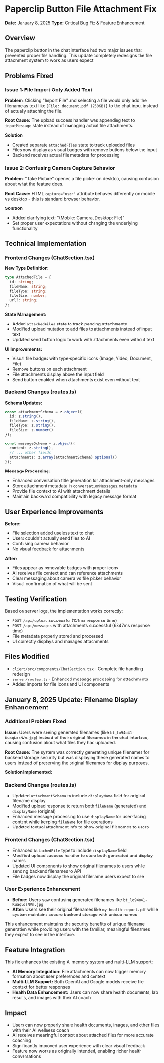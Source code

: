 # Paperclip Button File Attachment Fix

**Date:** January 8, 2025
**Type:** Critical Bug Fix & Feature Enhancement

## Overview
The paperclip button in the chat interface had two major issues that prevented proper file handling. This update completely redesigns the file attachment system to work as users expect.

## Problems Fixed

### Issue 1: File Import Only Added Text
**Problem:** Clicking "Import File" and selecting a file would only add the filename as text like `[File: document.pdf (250KB)]` to the chat input instead of actually attaching the file.

**Root Cause:** The upload success handler was appending text to `inputMessage` state instead of managing actual file attachments.

**Solution:** 
- Created separate `attachedFiles` state to track uploaded files
- Files now display as visual badges with remove buttons below the input
- Backend receives actual file metadata for processing

### Issue 2: Confusing Camera Capture Behavior  
**Problem:** "Take Picture" opened a file picker on desktop, causing confusion about what the feature does.

**Root Cause:** HTML `capture="user"` attribute behaves differently on mobile vs desktop - this is standard browser behavior.

**Solution:**
- Added clarifying text: "(Mobile: Camera, Desktop: File)" 
- Set proper user expectations without changing the underlying functionality

## Technical Implementation

### Frontend Changes (ChatSection.tsx)

**New Type Definition:**
```typescript
type AttachedFile = {
  id: string;
  fileName: string;
  fileType: string;
  fileSize: number;
  url?: string;
};
```

**State Management:**
- Added `attachedFiles` state to track pending attachments
- Modified upload mutation to add files to attachments instead of input text
- Updated send button logic to work with attachments even without text

**UI Improvements:**
- Visual file badges with type-specific icons (Image, Video, Document, File)
- Remove buttons on each attachment
- File attachments display above the input field
- Send button enabled when attachments exist even without text

### Backend Changes (routes.ts)

**Schema Updates:**
```typescript
const attachmentSchema = z.object({
  id: z.string(),
  fileName: z.string(),
  fileType: z.string(),
  fileSize: z.number()
});

const messageSchema = z.object({
  content: z.string(),
  // ... other fields
  attachments: z.array(attachmentSchema).optional()
});
```

**Message Processing:**
- Enhanced conversation title generation for attachment-only messages
- Store attachment metadata in `conversationMessages.metadata` 
- Provide file context to AI with attachment details
- Maintain backward compatibility with legacy message format

## User Experience Improvements

**Before:**
- File selection added useless text to chat
- Users couldn't actually send files to AI
- Confusing camera behavior
- No visual feedback for attachments

**After:**
- Files appear as removable badges with proper icons
- AI receives file context and can reference attachments
- Clear messaging about camera vs file picker behavior
- Visual confirmation of what will be sent

## Testing Verification

Based on server logs, the implementation works correctly:
- `POST /api/upload` successful (151ms response time)
- `POST /api/messages` with attachments successful (6847ms response time)
- File metadata properly stored and processed
- UI correctly displays and manages attachments

## Files Modified
- `client/src/components/ChatSection.tsx` - Complete file handling redesign
- `server/routes.ts` - Enhanced message processing for attachments
- Added imports for file icons and UI components

## January 8, 2025 Update: Filename Display Enhancement

### Additional Problem Fixed

**Issue:** Users were seeing generated filenames (like `bt_lo94o41-KuaqLosNVm.jpg`) instead of their original filenames in the chat interface, causing confusion about what files they had uploaded.

**Root Cause:** The system was correctly generating unique filenames for backend storage security but was displaying these generated names to users instead of preserving the original filenames for display purposes.

**Solution Implemented:**

### Backend Changes (routes.ts)
- Updated `attachmentSchema` to include `displayName` field for original filename display
- Modified upload response to return both `fileName` (generated) and `displayName` (original)
- Enhanced message processing to use `displayName` for user-facing content while keeping `fileName` for file operations
- Updated textual attachment info to show original filenames to users

### Frontend Changes (ChatSection.tsx)
- Enhanced `AttachedFile` type to include `displayName` field
- Modified upload success handler to store both generated and display names
- Updated UI components to show original filenames to users while sending backend filenames to API
- File badges now display the original filename users expect to see

### User Experience Enhancement
- **Before:** Users saw confusing generated filenames like `bt_lo94o41-KuaqLosNVm.jpg`
- **After:** Users see their original filenames like `my-health-report.pdf` while system maintains secure backend storage with unique names

This enhancement maintains the security benefits of unique filename generation while providing users with the familiar, meaningful filenames they expect to see in the interface.

## Feature Integration

This fix enhances the existing AI memory system and multi-LLM support:
- **AI Memory Integration:** File attachments can now trigger memory formation about user preferences and context
- **Multi-LLM Support:** Both OpenAI and Google models receive file context for better responses
- **Health Data Enhancement:** Users can now share health documents, lab results, and images with their AI coach

## Impact
- Users can now properly share health documents, images, and other files with their AI wellness coach
- AI receives meaningful context about attached files for more accurate coaching
- Significantly improved user experience with clear visual feedback
- Feature now works as originally intended, enabling richer health conversations